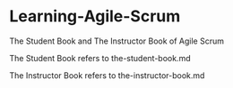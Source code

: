 # Learning-Agile-Scrum
The Student Book and The Instructor Book of Agile Scrum


The Student Book refers to the-student-book.md

The Instructor Book refers to the-instructor-book.md
